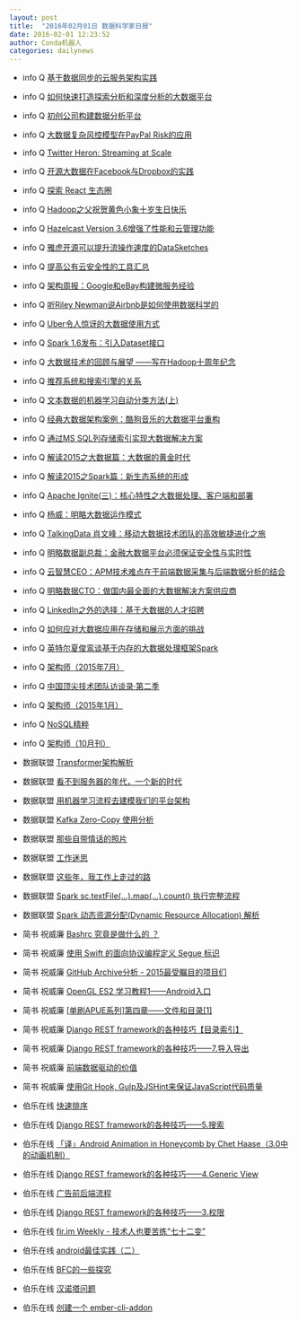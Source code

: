 ```yaml
---
layout: post
title:  "2016年02月01日 数据科学家日报"
date: 2016-02-01 12:23:52
author: Conda机器人
categories: dailynews
---
```

 * info Q [基于数据同步的云服务架构实践](http://www.infoq.com/cn/presentations/cloud-services-architecture-practice-bsed-on-data-synchronization)

 * info Q [如何快速打造探索分析和深度分析的大数据平台](http://www.infoq.com/cn/presentations/build-big-data-platform-of-explore-and-depth-analysis)

 * info Q [初创公司构建数据分析平台](http://www.infoq.com/cn/presentations/start-up-companies-build-data-analysis-platform)

 * info Q [大数据复杂风控模型在PayPal Risk的应用](http://www.infoq.com/cn/presentations/practise-of-big-data-complex-wind-control-model-in-paypal-risk)

 * info Q [Twitter Heron: Streaming at Scale](http://www.infoq.com/cn/presentations/twitter-heron-streaming-at-scale)

 * info Q [开源大数据在Facebook与Dropbox的实践](http://www.infoq.com/cn/presentations/practise-of-open-source-big-data-in-facebook-dropbox)

 * info Q [探索 React 生态圈](http://www.infoq.com/cn/presentations/explore-react-ecosystem)

 * info Q [Hadoop之父祝贺黄色小象十岁生日快乐](http://www.infoq.com/cn/news/2016/01/hadoop-ten-years-Doug)

 * info Q [Hazelcast Version 3.6增强了性能和云管理功能](http://www.infoq.com/cn/news/2016/01/Hazelcast-3.6-Performance-Cloud)

 * info Q [雅虎开源可以提升流操作速度的DataSketches](http://www.infoq.com/cn/news/2016/01/Yahoo-open-sources-data-sketches)

 * info Q [提高公有云安全性的工具汇总](http://www.infoq.com/cn/news/2016/01/improve-safety-tools-public-clou)

 * info Q [架构周报：Google和eBay构建微服务经验](http://www.infoq.com/cn/news/2016/01/arch-weekly-google)

 * info Q [听Riley Newman说Airbnb是如何使用数据科学的](http://www.infoq.com/cn/news/2016/01/airbnb-data-science)

 * info Q [Uber令人惊讶的大数据使用方式](http://www.infoq.com/cn/news/2016/01/Uber-big-data-used)

 * info Q [Spark 1.6发布：引入Dataset接口](http://www.infoq.com/cn/news/2016/01/spark-16-release)

 * info Q [大数据技术的回顾与展望  ——写在Hadoop十周年纪念](http://www.infoq.com/cn/articles/review-and-prospec-of-big-data-technology)

 * info Q [推荐系统和搜索引擎的关系](http://www.infoq.com/cn/articles/recommendation-and-searchengine)

 * info Q [文本数据的机器学习自动分类方法(上)](http://www.infoq.com/cn/articles/machine-learning-automatic-classification-of-text-data)

 * info Q [经典大数据架构案例：酷狗音乐的大数据平台重构](http://www.infoq.com/cn/articles/kugou-big-data-platform-restructure)

 * info Q [通过MS SQL列存储索引实现大数据解决方案](http://www.infoq.com/cn/articles/SQL-Server-ColumnStore)

 * info Q [解读2015之大数据篇：大数据的黄金时代](http://www.infoq.com/cn/articles/2015-Review-Bigdata)

 * info Q [解读2015之Spark篇：新生态系统的形成](http://www.infoq.com/cn/articles/2015-Review-Spark)

 * info Q [Apache Ignite(三)：核心特性之大数据处理、客户端和部署](http://www.infoq.com/cn/articles/apache-ignite-part03)

 * info Q [杨威：明略大数据运作模式](http://www.infoq.com/cn/interviews/interview-with-yangwei-talk-mininglamp-big-data-operation-pattern)

 * info Q [TalkingData 肖文峰：移动大数据技术团队的高效敏捷进化之旅](http://www.infoq.com/cn/interviews/interview-with-xiaowenfeng-talk-mobile-big-data-technology-team)

 * info Q [明略数据副总裁：金融大数据平台必须保证安全性与实时性](http://www.infoq.com/cn/interviews/interview-with-zhouweitian-talk-financial-big-data-platform)

 * info Q [云智慧CEO：APM技术难点在于前端数据采集与后端数据分析的结合](http://www.infoq.com/cn/interviews/interview-cloudwise-ceo)

 * info Q [明略数据CTO：做国内最全面的大数据解决方案供应商](http://www.infoq.com/cn/interviews/interview-with-semidata-cto)

 * info Q [LinkedIn之外的选择：基于大数据的人才招聘](http://www.infoq.com/cn/interviews/linkedin-outside-options-recruitment-based-on-large-data)

 * info Q [如何应对大数据应用在存储和展示方面的挑战](http://www.infoq.com/cn/interviews/challenges-large-data-applications-in-storage-and-display-challenges)

 * info Q [英特尔夏俊鸾谈基于内存的大数据处理框架Spark](http://www.infoq.com/cn/interviews/large-data-processing-framework-based-on-memory)

 * info Q [架构师（2015年7月）](http://www.infoq.com/cn/minibooks/architect-201507)

 * info Q [中国顶尖技术团队访谈录·第二季](http://www.infoq.com/cn/minibooks/toptech02)

 * info Q [架构师（2015年1月）](http://www.infoq.com/cn/minibooks/architect-201501)

 * info Q [NoSQL精粹](http://www.infoq.com/cn/minibooks/nosql-distilled)

 * info Q [架构师（10月刊）](http://www.infoq.com/cn/minibooks/architect-oct-10-2011)

 * 数据联盟 [Transformer架构解析](http://dataunion.org/21453.html)

 * 数据联盟 [看不到服务器的年代，一个新的时代](http://dataunion.org/21770.html)

 * 数据联盟 [用机器学习流程去建模我们的平台架构](http://dataunion.org/21766.html)

 * 数据联盟 [Kafka Zero-Copy 使用分析](http://dataunion.org/21763.html)

 * 数据联盟 [那些自带情话的照片](http://dataunion.org/21761.html)

 * 数据联盟 [工作迷思](http://dataunion.org/21759.html)

 * 数据联盟 [这些年，我工作上走过的路](http://dataunion.org/21755.html)

 * 数据联盟 [Spark sc.textFile(...).map(...).count() 执行完整流程](http://dataunion.org/21751.html)

 * 数据联盟 [Spark 动态资源分配(Dynamic Resource Allocation) 解析](http://dataunion.org/21748.html)

 * 简书 祝威廉 [Bashrc 究竟是做什么的 ？](http://www.jianshu.com/p/8a88a8bb4700)

 * 简书 祝威廉 [使用 Swift 的面向协议编程定义 Segue 标识](http://www.jianshu.com/p/15c3172c4f0c)

 * 简书 祝威廉 [GitHub Archive分析 - 2015最受瞩目的项目们](http://www.jianshu.com/p/952610d476fb)

 * 简书 祝威廉 [OpenGL ES2 学习教程1——Android入口](http://www.jianshu.com/p/d47de3d6d8ac)

 * 简书 祝威廉 [[单刷APUE系列]第四章——文件和目录[1]](http://www.jianshu.com/p/6dd61178103a)

 * 简书 祝威廉 [Django REST framework的各种技巧【目录索引】](http://www.jianshu.com/p/287c74eb9f3e)

 * 简书 祝威廉 [Django REST framework的各种技巧——7.导入导出](http://www.jianshu.com/p/9e0aba6eaaa1)

 * 简书 祝威廉 [前端数据驱动的价值](http://www.jianshu.com/p/1279b4029bae)

 * 简书 祝威廉 [使用Git Hook, Gulp及JSHint来保证JavaScript代码质量](http://www.jianshu.com/p/79ebdb1dbaff)

 * 伯乐在线 [快速排序](http://blog.jobbole.com/97829/)

 * 伯乐在线 [Django REST framework的各种技巧——5.搜索](http://blog.jobbole.com/97823/)

 * 伯乐在线 [「译」Android Animation in Honeycomb by Chet Haase（3.0中的动画机制）](http://blog.jobbole.com/97821/)

 * 伯乐在线 [Django REST framework的各种技巧——4.Generic View](http://blog.jobbole.com/92783/)

 * 伯乐在线 [广告前后端流程](http://blog.jobbole.com/97780/)

 * 伯乐在线 [Django REST framework的各种技巧——3.权限](http://blog.jobbole.com/97777/)

 * 伯乐在线 [fir.im Weekly - 技术人也要苦练“七十二变”](http://blog.jobbole.com/97772/)

 * 伯乐在线 [android最佳实践（二）](http://blog.jobbole.com/97806/)

 * 伯乐在线 [BFC的一些探究](http://blog.jobbole.com/97736/)

 * 伯乐在线 [汉诺塔问题](http://blog.jobbole.com/97793/)

 * 伯乐在线 [创建一个 ember-cli-addon](http://blog.jobbole.com/97790/)

